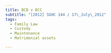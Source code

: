 ```yaml
---
title: BCB v BCC
subtitle: "[2012] SGHC 144 / 17\_July\_2012"
tags:
  - Family Law
  - Custody
  - Maintenance
  - Matrimonial assets

---
```


